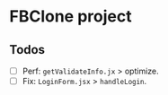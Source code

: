 # FBClone project

## Todos

- [ ] Perf: `getValidateInfo.jx` > optimize.
- [ ] Fix: `LoginForm.jsx` > `handleLogin`.
